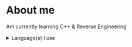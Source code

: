# About me

Am currently learning C++ & Reverse Engineering

<details>
<summary>Language(s) I use</summary>
  
![C++](https://img.shields.io/badge/c++-%23000000.svg?style=for-the-badge&logo=c++&logoColor=white)
![Assembly](https://img.shields.io/badge/assembly-%23000000.svg?style=for-the-badge&logo=assembly&logoColor=white)
  
</details>
